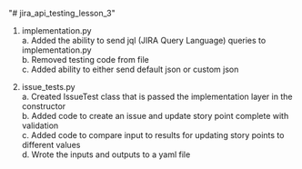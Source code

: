 "# jira_api_testing_lesson_3" 
1) implementation.py  
  a. Added the ability to send jql (JIRA Query Language) queries to implementation.py  
  b. Removed testing code from file  
  c. Added ability to either send default json or custom json  
  
2) issue_tests.py  
  a. Created IssueTest class that is passed the implementation layer in the constructor  
  b. Added code to create an issue and update story point complete with validation  
  c. Added code to compare input to results for updating story points to different values  
  d. Wrote the inputs and outputs to a yaml file  


